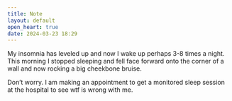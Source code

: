```yaml
---
title: Note
layout: default
open_heart: true
date: 2024-03-23 18:29
---
```


My insomnia has leveled up and now I wake up perhaps 3-8 times a night. This morning I stopped sleeping and fell face forward onto the corner of a wall and now rocking a big cheekbone bruise.

Don’t worry. I am making an appointment to get a monitored sleep session at the hospital to see wtf is wrong with me.
